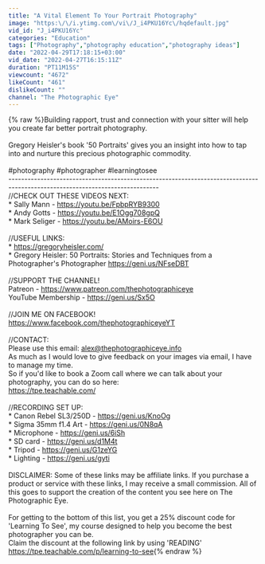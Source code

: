 ```yaml
---
title: "A Vital Element To Your Portrait Photography"
image: "https:\/\/i.ytimg.com\/vi\/J_i4PKU16Yc\/hqdefault.jpg"
vid_id: "J_i4PKU16Yc"
categories: "Education"
tags: ["Photography","photography education","photography ideas"]
date: "2022-04-29T17:18:15+03:00"
vid_date: "2022-04-27T16:15:11Z"
duration: "PT11M15S"
viewcount: "4672"
likeCount: "461"
dislikeCount: ""
channel: "The Photographic Eye"
---
```

{% raw %}Building rapport, trust and connection with your sitter will help you create far better portrait photography. <br /><br />Gregory Heisler's book '50 Portraits' gives you an insight into how to tap into and nurture this precious photographic commodity. <br /><br />#photography #photographer #learningtosee<br />-----------------------------------------------------------------------------------------------------------------------------<br />//CHECK OUT THESE VIDEOS NEXT:<br />* Sally Mann - <a rel="nofollow" target="blank" href="https://youtu.be/FpbpRYB9300">https://youtu.be/FpbpRYB9300</a><br />* Andy Gotts - <a rel="nofollow" target="blank" href="https://youtu.be/E1Ogg708gpQ">https://youtu.be/E1Ogg708gpQ</a><br />* Mark Seliger - <a rel="nofollow" target="blank" href="https://youtu.be/AMoirs-E6OU">https://youtu.be/AMoirs-E6OU</a><br /><br />//USEFUL LINKS:<br />* <a rel="nofollow" target="blank" href="https://gregoryheisler.com/">https://gregoryheisler.com/</a><br />* Gregory Heisler: 50 Portraits: Stories and Techniques from a Photographer's Photographer <a rel="nofollow" target="blank" href="https://geni.us/NFseDBT">https://geni.us/NFseDBT</a><br /><br />//SUPPORT THE CHANNEL!<br />Patreon - <a rel="nofollow" target="blank" href="https://www.patreon.com/thephotographiceye">https://www.patreon.com/thephotographiceye</a><br />YouTube Membership - <a rel="nofollow" target="blank" href="https://geni.us/Sx5O">https://geni.us/Sx5O</a><br /><br />//JOIN ME ON FACEBOOK!<br /><a rel="nofollow" target="blank" href="https://www.facebook.com/thephotographiceyeYT">https://www.facebook.com/thephotographiceyeYT</a><br /><br />//CONTACT:<br />Please use this email: alex@thephotographiceye.info<br />As much as I would love to give feedback on your images via email, I have to manage my time.<br />So if you'd like to book a Zoom call where we can talk about your photography, you can do so here:<br /><a rel="nofollow" target="blank" href="https://tpe.teachable.com/">https://tpe.teachable.com/</a><br /><br />//RECORDING SET UP:<br />* Canon Rebel SL3/250D - <a rel="nofollow" target="blank" href="https://geni.us/KnoOg">https://geni.us/KnoOg</a><br />* Sigma 35mm f1.4 Art - <a rel="nofollow" target="blank" href="https://geni.us/0N8qA">https://geni.us/0N8qA</a><br />* Microphone - <a rel="nofollow" target="blank" href="https://geni.us/6iSh">https://geni.us/6iSh</a><br />* SD card - <a rel="nofollow" target="blank" href="https://geni.us/d1M4t">https://geni.us/d1M4t</a><br />* Tripod - <a rel="nofollow" target="blank" href="https://geni.us/G1zeYG">https://geni.us/G1zeYG</a><br />* Lighting - <a rel="nofollow" target="blank" href="https://geni.us/gyti">https://geni.us/gyti</a><br /><br />DISCLAIMER: Some of these links may be affiliate links. If you purchase a product or service with these links, I may receive a small commission. All of this goes to support the creation of the content you see here on The Photographic Eye.<br /><br />For getting to the bottom of this list, you get a 25% discount code for 'Learning To See', my course designed to help you become the best photographer you can be.<br />Claim the discount at the following link by using 'READING'<br /><a rel="nofollow" target="blank" href="https://tpe.teachable.com/p/learning-to-see">https://tpe.teachable.com/p/learning-to-see</a>{% endraw %}
